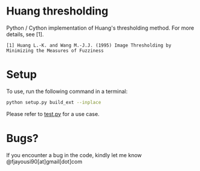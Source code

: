 # Huang thresholding

Python / Cython implementation of Huang's thresholding method. For more details, see [1].

    [1] Huang L.-K. and Wang M.-J.J. (1995) Image Thresholding by Minimizing the Measures of Fuzziness
    
# Setup

To use, run the following command in a terminal:  
```bash
python setup.py build_ext --inplace
```

Please refer to [test.py](https://github.com/faisaljayousi/huang_thresholding/blob/main/test.py) for a use case.

# Bugs?

If you encounter a bug in the code, kindly let me know @fjayousi90[at]gmail[dot]com
